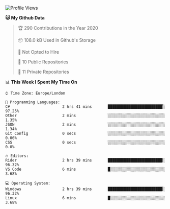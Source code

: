 <!--START_SECTION:waka-->
![Profile Views](http://img.shields.io/badge/Profile%20Views-0-blue)

**🐱 My Github Data** 

> 🏆 290 Contributions in the Year 2020
 > 
> 📦 108.0 kB Used in Github's Storage 
 > 
> 🚫 Not Opted to Hire
 > 
> 📜 10 Public Repositories 
 > 
> 🔑 11 Private Repositories  
 > 
📊 **This Week I Spent My Time On** 

```text
⌚︎ Time Zone: Europe/London

💬 Programming Languages: 
C#                       2 hrs 41 mins       ████████████████████████░   97.25% 
Other                    2 mins              ░░░░░░░░░░░░░░░░░░░░░░░░░   1.35% 
JSON                     2 mins              ░░░░░░░░░░░░░░░░░░░░░░░░░   1.34% 
Git Config               0 secs              ░░░░░░░░░░░░░░░░░░░░░░░░░   0.06% 
CSS                      0 secs              ░░░░░░░░░░░░░░░░░░░░░░░░░   0.0%

🔥 Editors: 
Rider                    2 hrs 39 mins       ████████████████████████░   96.32% 
VS Code                  6 mins              █░░░░░░░░░░░░░░░░░░░░░░░░   3.68%

💻 Operating System: 
Windows                  2 hrs 39 mins       ████████████████████████░   96.32% 
Linux                    6 mins              █░░░░░░░░░░░░░░░░░░░░░░░░   3.68%

```


<!--END_SECTION:waka-->